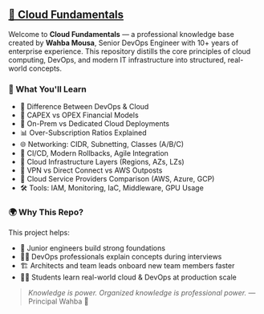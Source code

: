 ## [📘 Cloud Fundamentals](./Cloud%20Fundamentals.md)

Welcome to **Cloud Fundamentals** — a professional knowledge base created by **Wahba Mousa**, Senior DevOps Engineer with 10+ years of enterprise experience. This repository distills the core principles of cloud computing, DevOps, and modern IT infrastructure into structured, real-world concepts.

### 🧠 What You'll Learn
- 🔄 Difference Between DevOps & Cloud
- 💸 CAPEX vs OPEX Financial Models
- 🏢 On-Prem vs Dedicated Cloud Deployments
- 📊 Over-Subscription Ratios Explained
- 🌐 Networking: CIDR, Subnetting, Classes (A/B/C)
- 🚀 CI/CD, Modern Rollbacks, Agile Integration
- 🧱 Cloud Infrastructure Layers (Regions, AZs, LZs)
- 🔐 VPN vs Direct Connect vs AWS Outposts
- 🧭 Cloud Service Providers Comparison (AWS, Azure, GCP)
- 🛠️ Tools: IAM, Monitoring, IaC, Middleware, GPU Usage

### 🌍 Why This Repo?
This project helps:
- 🎯 Junior engineers build strong foundations
- 👨‍💼 DevOps professionals explain concepts during interviews
- 🏗️ Architects and team leads onboard new team members faster
- 🧑‍🎓 Students learn real-world cloud & DevOps at production scale

> _Knowledge is power. Organized knowledge is professional power._ — Principal Wahba 💼

